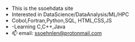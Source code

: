 - This is the ssoehdata site
- Interested in DataScience/DataAnalysis/ML/HPC
- Cobol,Fortran,Python,SQL, HTML,CSS,JS
- -Learning C,C++,Java
- 📫 email: ssoehnlen@protonmail.com

<!---
ssoehdata/ssoehdata is a ✨ special ✨ repository because its `README.md` (this file) appears on your GitHub profile.
You can click the Preview link to take a look at your changes.
--->
